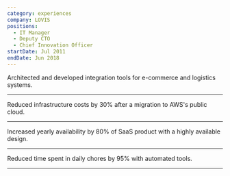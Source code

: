 ```yaml
---
category: experiences
company: LOVIS
positions:
  - IT Manager
  - Deputy CTO
  - Chief Innovation Officer
startDate: Jul 2011
endDate: Jun 2018
---
```


Architected and developed integration tools for e-commerce and logistics systems.

---

Reduced infrastructure costs by 30% after a migration to AWS's public cloud.

---

Increased yearly availability by 80% of SaaS product with a highly available design.

---

Reduced time spent in daily chores by 95% with automated tools.

---
